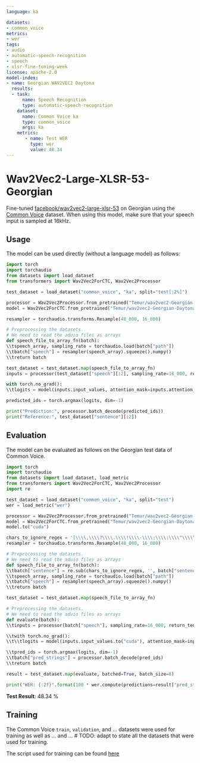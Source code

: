 ```yaml
---
language: ka

datasets:
- common_voice 
metrics:
- wer
tags:
- audio
- automatic-speech-recognition
- speech
- xlsr-fine-tuning-week
license: apache-2.0
model-index:
- name: Georgian WAV2VEC2 Daytona
  results:
  - task: 
      name: Speech Recognition
      type: automatic-speech-recognition
    dataset:
      name: Common Voice ka
      type: common_voice
      args: ka
    metrics:
       - name: Test WER
         type: wer
         value: 48.34 
---
```


# Wav2Vec2-Large-XLSR-53-Georgian

Fine-tuned [facebook/wav2vec2-large-xlsr-53](https://huggingface.co/facebook/wav2vec2-large-xlsr-53) on Georgian using the [Common Voice](https://huggingface.co/datasets/common_voice) dataset. 
When using this model, make sure that your speech input is sampled at 16kHz.

## Usage

The model can be used directly (without a language model) as follows:

```python
import torch
import torchaudio
from datasets import load_dataset
from transformers import Wav2Vec2ForCTC, Wav2Vec2Processor

test_dataset = load_dataset("common_voice", "ka", split="test[:2%]") 

processor = Wav2Vec2Processor.from_pretrained("Temur/wav2vec2-Georgian-Daytona") 
model = Wav2Vec2ForCTC.from_pretrained("Temur/wav2vec2-Georgian-Daytona")

resampler = torchaudio.transforms.Resample(48_000, 16_000)

# Preprocessing the datasets.
# We need to read the aduio files as arrays
def speech_file_to_array_fn(batch):
\\tspeech_array, sampling_rate = torchaudio.load(batch["path"])
\\tbatch["speech"] = resampler(speech_array).squeeze().numpy()
\\treturn batch

test_dataset = test_dataset.map(speech_file_to_array_fn)
inputs = processor(test_dataset["speech"][:2], sampling_rate=16_000, return_tensors="pt", padding=True)

with torch.no_grad():
\\tlogits = model(inputs.input_values, attention_mask=inputs.attention_mask).logits

predicted_ids = torch.argmax(logits, dim=-1)

print("Prediction:", processor.batch_decode(predicted_ids))
print("Reference:", test_dataset["sentence"][:2])
```


## Evaluation

The model can be evaluated as follows on the Georgian test data of Common Voice.  


```python
import torch
import torchaudio
from datasets import load_dataset, load_metric
from transformers import Wav2Vec2ForCTC, Wav2Vec2Processor
import re

test_dataset = load_dataset("common_voice", "ka", split="test") 
wer = load_metric("wer")

processor = Wav2Vec2Processor.from_pretrained("Temur/wav2vec2-Georgian-Daytona") 
model = Wav2Vec2ForCTC.from_pretrained("Temur/wav2vec2-Georgian-Daytona")
model.to("cuda")

chars_to_ignore_regex = '[\\\\,\\\\?\\\\.\\\\!\\\\-\\\\;\\\\:\\\\"\\\\“]'  # TODO: adapt this list to include all special characters you removed from the data
resampler = torchaudio.transforms.Resample(48_000, 16_000)

# Preprocessing the datasets.
# We need to read the aduio files as arrays
def speech_file_to_array_fn(batch):
\\tbatch["sentence"] = re.sub(chars_to_ignore_regex, '', batch["sentence"]).lower()
\\tspeech_array, sampling_rate = torchaudio.load(batch["path"])
\\tbatch["speech"] = resampler(speech_array).squeeze().numpy()
\\treturn batch

test_dataset = test_dataset.map(speech_file_to_array_fn)

# Preprocessing the datasets.
# We need to read the aduio files as arrays
def evaluate(batch):
\\tinputs = processor(batch["speech"], sampling_rate=16_000, return_tensors="pt", padding=True)

\\twith torch.no_grad():
\\t\\tlogits = model(inputs.input_values.to("cuda"), attention_mask=inputs.attention_mask.to("cuda")).logits

\\tpred_ids = torch.argmax(logits, dim=-1)
\\tbatch["pred_strings"] = processor.batch_decode(pred_ids)
\\treturn batch

result = test_dataset.map(evaluate, batched=True, batch_size=8)

print("WER: {:2f}".format(100 * wer.compute(predictions=result["pred_strings"], references=result["sentence"])))
```

**Test Result**: 48.34 % 

## Training

The Common Voice `train`, `validation`, and ... datasets were used for training as well as ... and ...  # TODO: adapt to state all the datasets that were used for training.

The script used for training can be found [here](https://github.com/huggingface/transformers/blob/master/examples/research_projects/wav2vec2/FINE_TUNE_XLSR_WAV2VEC2.md)
